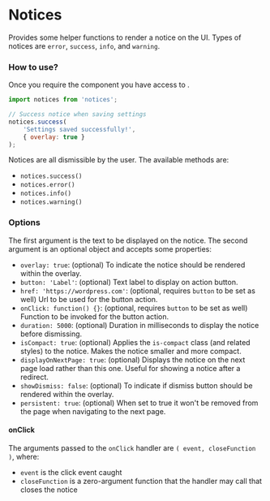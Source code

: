 Notices
=======

Provides some helper functions to render a notice on the UI. Types of notices are `error`, `success`, `info`, and `warning`.

### How to use?

Once you require the component you have access to .

```javascript
import notices from 'notices';

// Success notice when saving settings
notices.success(
    'Settings saved successfully!',
    { overlay: true }
);
```

Notices are all dismissible by the user. The available methods are:

* `notices.success()`
* `notices.error()`
* `notices.info()`
* `notices.warning()`

### Options

The first argument is the text to be displayed on the notice. The second argument is an optional object and accepts some properties:

* `overlay: true`: (optional) To indicate the notice should be rendered within the overlay.
* `button: 'Label'`: (optional) Text label to display on action button.
* `href: 'https://wordpress.com'`: (optional, requires `button` to be set as well) Url to be used for the button action.
* `onClick: function() {}`: (optional, requires `button` to be set as well) Function to be invoked for the button action.
* `duration: 5000`: (optional) Duration in milliseconds to display the notice before dismissing.
* `isCompact: true`: (optional) Applies the `is-compact` class (and related styles) to the notice. Makes the notice smaller and more compact.
* `displayOnNextPage: true`: (optional) Displays the notice on the next page load rather than this one. Useful for showing a notice after a redirect.
* `showDismiss: false`: (optional) To indicate if dismiss button should be rendered within the overlay.
* `persistent: true`: (optional) When set to true it won't be removed from the page when navigating to the next page.

#### onClick

The arguments passed to the `onClick` handler are `( event, closeFunction )`, where:

* `event` is the click event caught
* `closeFunction` is a zero-argument function that the handler may call that closes the notice

